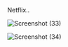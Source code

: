 Netflix..
 
![Screenshot (33)](https://github.com/DDK2805/Web-Development-Projects/assets/99110323/f9a5097c-7fd8-46d2-af32-6efea2a66708)

![Screenshot (34)](https://github.com/DDK2805/Web-Development-Projects/assets/99110323/c5010d93-d387-45f3-a952-0ebbe546fdb5)

